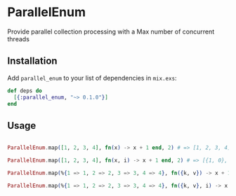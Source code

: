 # ParallelEnum

Provide parallel collection processing with a Max number of concurrent threads

## Installation

  Add `parallel_enum` to your list of dependencies in `mix.exs`:

  ```elixir
  def deps do
    [{:parallel_enum, "~> 0.1.0"}]
  end
  ```

## Usage

  ```elixir

  ParallelEnum.map([1, 2, 3, 4], fn(x) -> x + 1 end, 2) # => [1, 2, 3, 4]

  ParallelEnum.map([1, 2, 3, 4], fn(x, i) -> x + 1 end, 2) # => [{1, 0}, {2, 1}, {3, 2}, {4, 3}]

  ParallelEnum.map(%{1 => 1, 2 => 2, 3 => 3, 4 => 4}, fn({k, v}) -> x + 1 end, 2) # => [{1, 0}, {2, 1}, {3, 2}, {4, 3}]

  ParallelEnum.map(%{1 => 1, 2 => 2, 3 => 3, 4 => 4}, fn({k, v}, i) -> x + 1 end, 2) # => [{{1, 1}, 0}, {{2, 2}, 1}, {{3, 3}, 2}, {{4, 4}, 3}]

  ```
